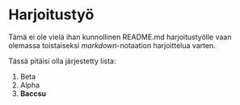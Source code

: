 # Harjoitustyö

Tämä ei ole vielä ihan kunnollinen README.md harjoitustyölle vaan olemassa toistaiseksi *markdown*-notaation harjoittelua varten.

Tässä pitäisi olla järjestetty lista:

1. Beta
1. Alpha
1. **Baccsu**
